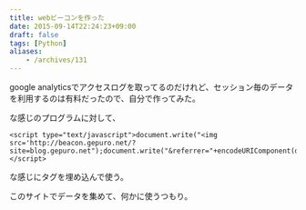 ```yaml
---
title: webビーコンを作った
date: 2015-09-14T22:24:23+09:00
draft: false
tags: [Python]
aliases:
    - /archives/131
---
```


google analyticsでアクセスログを取ってるのだけれど、セッション毎のデータを利用するのは有料だったので、自分で作ってみた。

<script src="https://gist.github.com/gepuro/ddd28f55d78abec9b953.js"></script>

な感じのプログラムに対して、
<pre><code>&lt;script type=&quot;text/javascript&quot;&gt;document.write(&quot;&lt;img src=&#039;http://beacon.gepuro.net/?site=blog.gepuro.net&quot;);document.write(&quot;&amp;referrer=&quot;+encodeURIComponent(document.referrer)+&quot;&#039;&gt;&quot;);&lt;/script&gt;</code></pre>
な感じにタグを埋め込んで使う。

このサイトでデータを集めて、何かに使うつもり。


